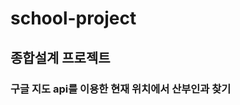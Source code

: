 # school-project
## 종합설계 프로젝트
### 구글 지도 api를 이용한 현재 위치에서 산부인과 찾기

[구글 지도 api]: (https://developers.google.com/maps/?hl=ko)
